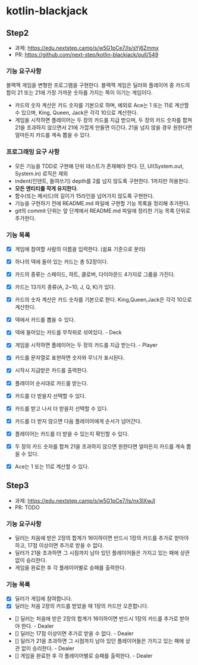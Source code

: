 # kotlin-blackjack

## Step2
* 과제: https://edu.nextstep.camp/s/w5G1pCe7/ls/sYj6Zmmx
* PR: https://github.com/next-step/kotlin-blackjack/pull/549

### 기능 요구사항
블랙잭 게임을 변형한 프로그램을 구현한다. 블랙잭 게임은 딜러와 플레이어 중 카드의 합이 21 또는 21에 가장 가까운 숫자를 가지는 쪽이 이기는 게임이다.

* 카드의 숫자 계산은 카드 숫자를 기본으로 하며, 예외로 Ace는 1 또는 11로 계산할 수 있으며, King, Queen, Jack은 각각 10으로 계산한다.
* 게임을 시작하면 플레이어는 두 장의 카드를 지급 받으며, 두 장의 카드 숫자를 합쳐 21을 초과하지 않으면서 21에 가깝게 만들면 이긴다. 21을 넘지 않을 경우 원한다면 얼마든지 카드를 계속 뽑을 수 있다.

### 프로그래밍 요구 사항
* 모든 기능을 TDD로 구현해 단위 테스트가 존재해야 한다. 단, UI(System.out, System.in) 로직은 제외
* indent(인덴트, 들여쓰기) depth를 2를 넘지 않도록 구현한다. 1까지만 허용한다.
* **모든 엔티티를 작게 유지한다.**
* 함수(또는 메서드)의 길이가 15라인을 넘어가지 않도록 구현한다.
* 기능을 구현하기 전에 README.md 파일에 구현할 기능 목록을 정리해 추가한다.
* git의 commit 단위는 앞 단계에서 README.md 파일에 정리한 기능 목록 단위로 추가한다.

### 기능 목록
* [x] 게임에 참여할 사람의 이름을 입력한다. (쉼표 기준으로 분리)
* [x] 하나의 덱에 들어 있는 카드는 총 52장이다.
* [x] 카드의 종류는 스페이드, 하트, 클로버, 다이아몬드 4가지로 그룹을 가진다.
* [x] 카드는 13가지 종류(A, 2~10, J, Q, K)가 있다.
* [x] 카드의 숫자 계산은 카드 숫자를 기본으로 한다. King,Queen,Jack은 각각 10으로 계산한다.
* [x] 덱에서 카드를 뽑을 수 있다.
* [x] 덱에 들어있는 카드를 무작위로 섞여있다. - Deck
* [x] 게임을 시작하면 플레이어는 두 장의 카드를 지급 받는다. - Player
* [x] 카드를 문자열로 표현하면 숫자와 무늬가 표시된다.
* [x] 시작시 지급받은 카드를 출력한다.
* [x] 플레이어 순서대로 카드를 받는다.
* [x] 카드를 더 받을지 선택할 수 있다.
* [x] 카드를 받고 나서 더 받을지 선택할 수 있다.
* [x] 카드를 더 받지 않으면 다음 플레이어에게 순서가 넘어간다.
* [x] 플레이어는 카드를 더 받을 수 있는지 확인할 수 있다.
* [x] 두 장의 카드 숫자를 합쳐 21을 초과하지 않으면 원한다면 얼마든지 카드를 계속 뽑을 수 있다.
* [x] Ace는 1 또는 11로 계산할 수 있다.


## Step3
* 과제: https://edu.nextstep.camp/s/w5G1pCe7/ls/nx3lXwJl
* PR: TODO

### 기능 요구사항
* 딜러는 처음에 받은 2장의 합계가 16이하이면 반드시 1장의 카드를 추가로 받아야 하고, 17점 이상이면 추가로 받을 수 없다.
* 딜러가 21을 초과하면 그 시점까지 남아 있던 플레이어들은 가지고 있는 패에 상관 없이 승리한다.
* 게임을 완료한 후 각 플레이어별로 승패를 출력한다.

### 기능 목록
* [x] 딜러가 게임에 참여합니다.
* [x] 딜러는 처음 2장의 카드를 받았을 때 1장의 카드만 오픈합니다.
* [] 딜러는 처음에 받은 2장의 합계가 16이하이면 반드시 1장의 카드를 추가로 받아야 한다. - Dealer
* [] 딜러는 17점 이상이면 추가로 받을 수 없다. - Dealer
* [] 딜러가 21을 초과하면 그 시점까지 남아 있던 플레이어들은 가지고 있는 패에 상관 없이 승리한다. - Dealer
* [] 게임을 완료한 후 각 플레이어별로 승패를 출력한다. - Dealer